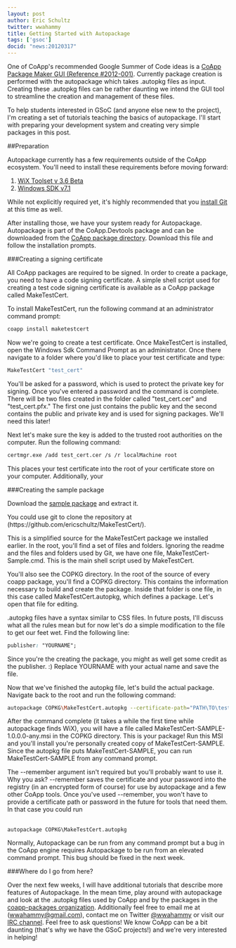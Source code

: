 ```yaml
---
layout: post
author: Eric Schultz
twitter: wwahammy
title: Getting Started with Autopackage
tags: ['gsoc']
docid: "news:20120317"
---
```


One of CoApp's recommended Google Summer of Code ideas is a [CoApp Package Maker GUI (Reference #2012-001)](http://www.outercurve.org/Overview/SummerofCode). Currently package creation is performed with the autopackage which takes .autopkg files as input. Creating these .autopkg files can be rather daunting we intend the GUI tool to streamline the creation and management of these files.

To help students interested in GSoC (and anyone else new to the project), I'm creating a set of tutorials teaching the basics of autopackage. I'll start with preparing your development system and creating very simple packages in this post.

##Preparation

Autopackage currently has a few requirements outside of the CoApp ecosystem. You'll need to install these requirements before moving forward:

1. [WiX Toolset v 3.6 Beta](http://wix.codeplex.com/releases/view/75656)
2. [Windows SDK v7.1](http://www.microsoft.com/download/en/details.aspx?id=8279)

<p class="alert-message block-message success">
    While not explicitly required yet, it's highly recommended that you <a href="http://code.google.com/p/msysgit/"> install Git</a> at this time as well.
</p> 

After installing those, we have your system ready for Autopackage. Autopackage is part of the CoApp.Devtools package and can be downloaded from the [CoApp package directory](http://coapp.org/pages/packages.html). Download this file and follow the installation prompts.

###Creating a signing certificate

All CoApp packages are required to be signed. In order to create a package, you need to have a code signing certificate. A simple shell script used for creating a test code signing certificate is available as a CoApp package called MakeTestCert.

To install MakeTestCert, run the following command at an administrator command prompt:

```bash
coapp install maketestcert
```

Now we're going to create a test certificate. Once MakeTestCert is installed, open the Windows Sdk Command Prompt as an administrator. Once there navigate to a folder where you'd like to place your test certificate and type:


```bash
MakeTestCert "test_cert"
```

You'll be asked for a password, which is used to protect the private key for signing. Once you've entered a password and the command is complete. There will be two files created in the folder called "test_cert.cer" and "test_cert.pfx."  The first one just contains the public key and the second contains the public and private key and is used for signing packages. We'll need this later! 

Next let's make sure the key is added to the trusted root authorities on the computer. Run the following command:

```bash
certmgr.exe /add test_cert.cer /s /r localMachine root
```

This places your test certificate into the root of your certificate store on your computer. Additionally, your 

###Creating the sample package

Download the [sample package](https://github.com/ericschultz/MakeTestCert/zipball/sample) and extract it. 

<p class="alert-message block-message success">
    You could use git to clone the repository at (https://github.com/ericschultz/MakeTestCert/).
</p> 

This is a simplified source for the MakeTestCert package we installed earlier. In the root, you'll find a set of files and folders. Ignoring the readme and the files and folders used by Git, we have one file, MakeTestCert-Sample.cmd. This is the main shell script used by MakeTestCert.

You'll also see the COPKG directory. In the root of the source of every coapp package, you'll find a COPKG directory. This contains the information necessary to build and create the package. Inside that folder is one file, in this case called MakeTestCert.autopkg, which defines a package. Let's open that file for editing.

.autopkg files have a syntax similar to CSS files. In future posts, I'll discuss what all the rules mean but for now let's do a simple modification to the file to get our feet wet. Find the following line:

```css
publisher: "YOURNAME";
```

Since you're the creating the package, you might as well get some credit as the publisher. :) Replace YOURNAME with your actual name and save the file.

Now that we've finished the autopkg file, let's build the actual package. Navigate back to the root and run the following command:

```bash
autopackage COPKG\MakeTestCert.autopkg --certificate-path="PATH\TO\test_cert.pfx" --password=PASSWORD_YOU_USED_BEFORE --remember
```

After the  command complete (it takes a while the first time while autopackage finds WiX), you will have a file called MakeTestCert-SAMPLE-1.0.0.0-any.msi in the COPKG directory. This is your package! Run this MSI and you'll install you're personally created copy of MakeTestCert-SAMPLE. Since the autopkg file puts MakeTestCert-SAMPLE, you can run MakeTestCert-SAMPLE from any command prompt.

<p class="alert-message block-message success">
The --remember argument isn't required but you'll probably want to use it. Why you ask? --remember saves the certificate and your password  into the registry (in an encrypted form of course) for use by autopackage and a few other CoApp tools. Once you've used --remember, you won't have to provide a certificate path or password in the future for tools that need them. In that case you could run
<br/>
<br/>
<code>
autopackage COPKG\MakeTestCert.autopkg
</code>
</p> 

<p class="alert-message block-message success">
Normally, Autopackage can be run from any command prompt but a bug in the CoApp engine requires Autopackage to be run from an elevated command prompt. This bug should be fixed in the next week.
</p>

###Where do I go from here?

Over the next few weeks, I will have additional tutorials that describe more features of Autopackage. In the mean time, play around with autopackage and look at the .autopkg files used by CoApp and by the packages in the [coapp-packages organization](https://github.com/coapp-packages). Additionally feel free to email me at (wwahammy@gmail.com), contact me on Twitter [@wwahammy](http://twitter.com/wwahammy) or visit our [IRC channel](http://coapp.org/developers/irc.html). Feel free to ask questions! We know CoApp can be a bit daunting (that's why we have the GSoC projects!) and we're very interested in helping!



